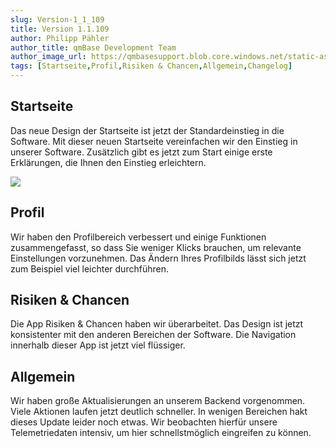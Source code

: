 ```yaml
---
slug: Version-1_1_109
title: Version 1.1.109
author: Philipp Pähler
author_title: qmBase Development Team
author_image_url: https://qmbasesupport.blob.core.windows.net/static-assets/img/persons/paehler_round.png
tags: [Startseite,Profil,Risiken & Chancen,Allgemein,Changelog]
---
```

## Startseite

Das neue Design der Startseite ist jetzt der Standardeinstieg in die Software. Mit dieser neuen Startseite vereinfachen wir den Einstieg in unserer Software. Zusätzlich gibt es jetzt zum Start einige erste Erklärungen, die Ihnen den Einstieg erleichtern.

![](https://caqadmin.blob.core.windows.net/releasenotes/94-images/mceclip0.png)

## Profil

Wir haben den Profilbereich verbessert und einige Funktionen zusammengefasst, so dass Sie weniger Klicks brauchen, um relevante Einstellungen vorzunehmen. Das Ändern Ihres Profilbilds lässt sich jetzt zum Beispiel viel leichter durchführen.

## Risiken & Chancen

Die App Risiken & Chancen haben wir überarbeitet. Das Design ist jetzt konsistenter mit den anderen Bereichen der Software. Die Navigation innerhalb dieser App ist jetzt viel flüssiger.

## Allgemein

Wir haben große Aktualisierungen an unserem Backend vorgenommen. Viele Aktionen laufen jetzt deutlich schneller. In wenigen Bereichen hakt dieses Update leider noch etwas. Wir beobachten hierfür unsere Telemetriedaten intensiv, um hier schnellstmöglich eingreifen zu können. 
